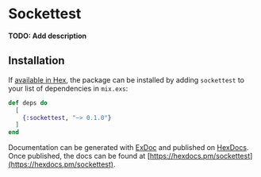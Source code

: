 # Sockettest

**TODO: Add description**

## Installation

If [available in Hex](https://hex.pm/docs/publish), the package can be installed
by adding `sockettest` to your list of dependencies in `mix.exs`:

```elixir
def deps do
  [
    {:sockettest, "~> 0.1.0"}
  ]
end
```

Documentation can be generated with [ExDoc](https://github.com/elixir-lang/ex_doc)
and published on [HexDocs](https://hexdocs.pm). Once published, the docs can
be found at [https://hexdocs.pm/sockettest](https://hexdocs.pm/sockettest).

